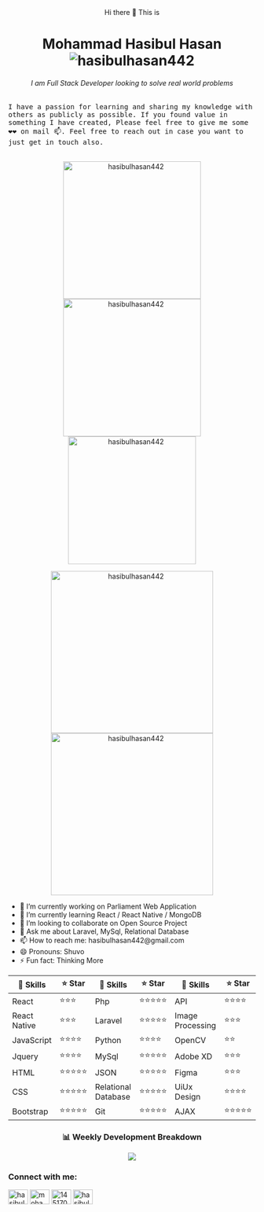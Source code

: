 <div align="center">
<span align="center">Hi there 👋</span>
<span align="center">This is</span>
</div>
<div>
<h1 align="center">Mohammad Hasibul Hasan<br />
    <img src="https://gpvc.arturio.dev/hasibul442" alt="hasibulhasan442" />
    </h1>
<h6 align="center">I am Full Stack Developer looking to solve real world problems</h6>
</div>
<samp>
I have a passion for learning and sharing my knowledge with others as publicly as possible. If you found value in something I have created, Please feel free to give me some ❤❤ on mail 📫. Feel free to reach out in case you want to just get in touch also.
</samp>

<br />
<br />

<p align="center">
    <img align="center" src="https://github-readme-stats.vercel.app/api?username=hasibul442&show_icons=true&count_private=true" alt="hasibulhasan442" width="280" />
    <img align="center" src="https://github-readme-streak-stats.herokuapp.com/?user=hasibul442" alt="hasibulhasan442" width="280" />
    <img align="center" src="https://github-readme-stats.vercel.app/api/top-langs?username=hasibul442&show_icons=true&locale=en&layout=compact" alt="hasibulhasan442" width="260" />
    
</p>

<p align="center">
    <img align="center" src="https://github-profile-trophy.vercel.app/?username=hasibul442" alt="hasibulhasan442" width="330" />
    <img align="center" src="https://activity-graph.herokuapp.com/graph?username=hasibul442" alt="hasibulhasan442" width="330" />
</p>







<div align="left">
    <ul>
        <li>🔭 I’m currently working on Parliament Web Application</li>
        <li>🌱 I’m currently learning React / React Native / MongoDB</li>
        <li>👯 I’m looking to collaborate on Open Source Project</li>
        <li>💬 Ask me about Laravel, MySql, Relational Database</li>
        <li>📫 How to reach me: hasibulhasan442@gmail.com</li>
        <li>😄 Pronouns: Shuvo</li>
        <li>⚡ Fun fact: Thinking More</li>
    </ul>
</div>
<div align="center">
    <table>
        <thead>
            <tr>
                <th>🔎 Skills</th>
                <th>⭐ Star</th>
                <th>🔎 Skills</th>
                <th>⭐ Star</th>
                <th>🔎 Skills</th>
                <th>⭐ Star</th>
            </tr>
        </thead>
        <tbody>
            <tr>
                <td>React</td>
                <td>⭐⭐⭐</td>
                <td>Php</td>
                <td>⭐⭐⭐⭐⭐</td>
                <td>API</td>
                <td>⭐⭐⭐⭐</td>
            <tr>
            <tr>
                <td>React Native</td>
                <td>⭐⭐⭐</td>
                <td>Laravel</td>
                <td>⭐⭐⭐⭐⭐</td>
                <td>Image Processing </td>
                <td>⭐⭐⭐</td>
            <tr>
            <tr>
                <td>JavaScript</td>
                <td>⭐⭐⭐⭐</td>
                <td>Python</td>
                <td>⭐⭐⭐⭐</td>
                <td>OpenCV </td>
                <td>⭐⭐</td>
            <tr>
            <tr>
                <td>Jquery</td>
                <td>⭐⭐⭐⭐</td>
                <td>MySql</td>
                <td>⭐⭐⭐⭐⭐</td>
                <td>Adobe XD </td>
                <td>⭐⭐⭐</td>
            <tr>
            <tr>
                <td>HTML</td>
                <td>⭐⭐⭐⭐⭐</td>
                <td>JSON</td>
                <td>⭐⭐⭐⭐⭐</td>
                <td>Figma </td>
                <td>⭐⭐⭐</td>
            <tr>
            <tr>
                <td>CSS</td>
                <td>⭐⭐⭐⭐⭐</td>
                <td>Relational Database</td>
                <td>⭐⭐⭐⭐⭐</td>
                <td>UiUx Design </td>
                <td>⭐⭐⭐⭐</td>
            <tr>
            <tr>
                <td>Bootstrap</td>
                <td>⭐⭐⭐⭐⭐</td>
                <td>Git</td>
                <td>⭐⭐⭐⭐⭐</td>
                <td>AJAX </td>
                <td>⭐⭐⭐⭐⭐</td>
            <tr>
        </tbody>
    </table>
</div>
<div align="center">
    <h3>📊 Weekly Development Breakdown</h3>
    <img src="https://github-readme-stats.vercel.app/api/wakatime?username=hasibul442&layout=compact" />
</div>
<h3 align="left">Connect with me:</h3>
<p align="left">
<a href="https://twitter.com/hasibulhasan442" target="blank"><img align="center" src="https://raw.githubusercontent.com/rahuldkjain/github-profile-readme-generator/master/src/images/icons/Social/twitter.svg" alt="hasibulhasan442" height="30" width="40" /></a>
<a href="https://linkedin.com/in/mohammad-hasibul-hasan" target="blank"><img align="center" src="https://raw.githubusercontent.com/rahuldkjain/github-profile-readme-generator/master/src/images/icons/Social/linked-in-alt.svg" alt="mohammad-hasibul-hasan" height="30" width="40" /></a>
<a href="https://stackoverflow.com/users/14517073" target="blank"><img align="center" src="https://raw.githubusercontent.com/rahuldkjain/github-profile-readme-generator/master/src/images/icons/Social/stack-overflow.svg" alt="14517073" height="30" width="40" /></a>
<a href="https://dev.to/hasibul442" target="blank"><img align="center" src="https://cdn.jsdelivr.net/npm/simple-icons@3.0.1/icons/dev-dot-to.svg" alt="hasibul442" height="30" width="40" /></a>
</p>


